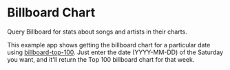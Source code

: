 # Billboard Chart
Query Billboard for stats about songs and artists in their charts.

This example app shows getting the billboard chart for a particular date using [billboard-top-100](https://github.com/darthbatman/billboard-top-100). Just enter the date (YYYY-MM-DD) of the Saturday you want, and it'll return the Top 100 billboard chart for that week.
